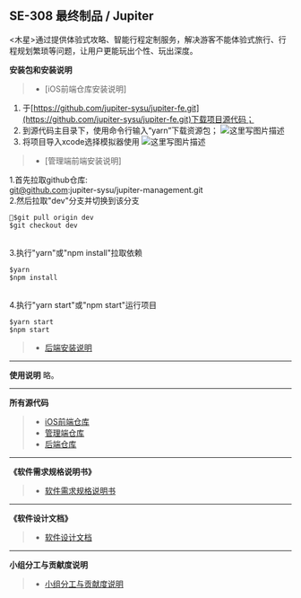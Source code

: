 ## SE-308 最终制品 / Jupiter
<木星>通过提供体验式攻略、智能行程定制服务，解决游客不能体验式旅行、行程规划繁琐等问题，让用户更能玩出个性、玩出深度。


**安装包和安装说明**
>- [iOS前端仓库安装说明]

1. 于[https://github.com/jupiter-sysu/jupiter-fe.git](https://github.com/jupiter-sysu/jupiter-fe.git)下载项目源代码；
2. 到源代码主目录下，使用命令行输入“yarn”下载资源包；
![这里写图片描述](https://img-blog.csdn.net/2018070723223972?watermark/2/text/aHR0cHM6Ly9ibG9nLmNzZG4ubmV0L3FxXzM4MTIxMzAw/font/5a6L5L2T/fontsize/400/fill/I0JBQkFCMA==/dissolve/70)
3. 将项目导入xcode选择模拟器使用
![这里写图片描述](https://img-blog.csdn.net/20180707233213871?watermark/2/text/aHR0cHM6Ly9ibG9nLmNzZG4ubmV0L3FxXzM4MTIxMzAw/font/5a6L5L2T/fontsize/400/fill/I0JBQkFCMA==/dissolve/70)

>- [管理端前端安装说明]

 1.首先拉取github仓库:<br>git@github.com:jupiter-sysu/jupiter-management.git
<br>2.然后拉取"dev"分支并切换到该分支
```
$git pull origin dev
$git checkout dev
```

<br>3.执行"yarn"或"npm install"拉取依赖
```
$yarn
$npm install
```

<br>4.执行"yarn start"或"npm start"运行项目
```
$yarn start
$npm start
```


  >- [后端安装说明](https://github.com/jupiter-sysu/jupiter-be) 
---
  **使用说明**
略。

---
**所有源代码**
>- [iOS前端仓库](https://github.com/jupiter-sysu/jupiter-fe)
>- [管理端仓库](https://github.com/jupiter-sysu/jupiter-management) 
>- [后端仓库](https://github.com/jupiter-sysu/jupiter-be) 
---
**《软件需求规格说明书》**
>- [软件需求规格说明书](./srs.md)

---
**《软件设计文档》**
>- [软件设计文档](./sds.md)

---
**小组分工与贡献度说明**
>- [小组分工与贡献度说明](./fg.md)
